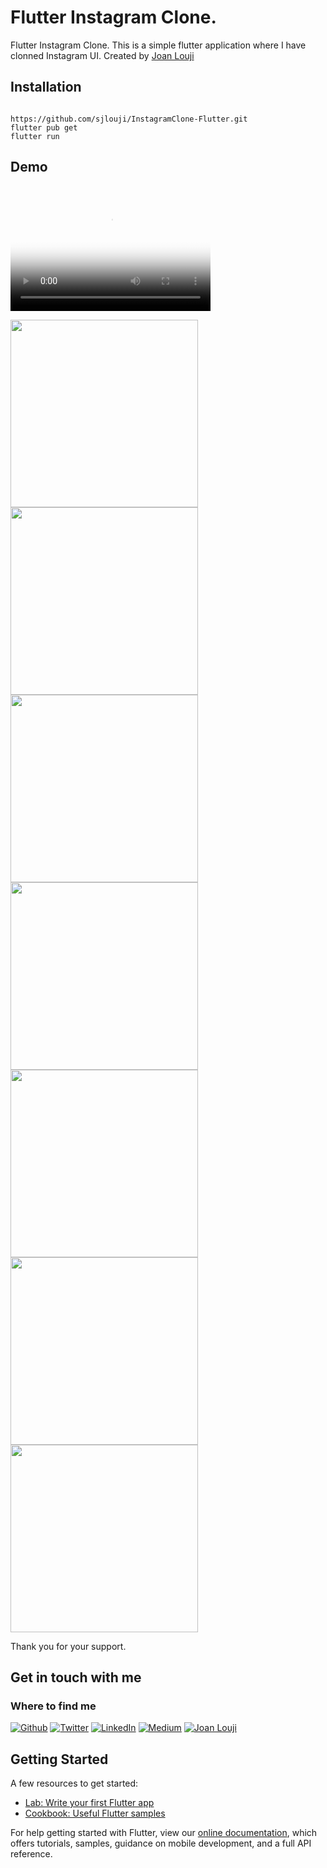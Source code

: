 # Flutter Instagram Clone. 

Flutter Instagram Clone. 
This is a simple flutter application where I have clonned Instagram UI.
Created by [Joan Louji](https://joanlouji.web.app/)

## Installation

``` 

https://github.com/sjlouji/InstagramClone-Flutter.git
flutter pub get
flutter run 

```


## Demo

<video src="FacebookClone.mov" poster="poster.jpg" width="320" height="200" controls preload></video>

<img src="InstagramClone7.png" height="300em" /> <br>
<img src="InstagramClone1.png" height="300em" /> <br>
<img src="InstagramClone2.png" height="300em" /> <br>
<img src="InstagramClone3.png" height="300em" /> <br>
<img src="InstagramClone4.png" height="300em" /> <br>
<img src="InstagramClone5.png" height="300em" /> <br>
<img src="InstagramClone6.png" height="300em" /> <br>

Thank you for your support. 

## Get in touch with me

<h3>Where to find me</h3>
<p><a href="https://github.com/sjlouji" target="_blank"><img alt="Github" src="https://img.shields.io/badge/GitHub-%2312100E.svg?&style=for-the-badge&logo=Github&logoColor=white" /></a> <a href="https://twitter.com/Joanlouji" target="_blank"><img alt="Twitter" src="https://img.shields.io/badge/twitter-%231DA1F2.svg?&style=for-the-badge&logo=twitter&logoColor=white" /></a> <a href="https://www.linkedin.com/in/sjlouji" target="_blank"><img alt="LinkedIn" src="https://img.shields.io/badge/linkedin-%230077B5.svg?&style=for-the-badge&logo=linkedin&logoColor=white" /></a> <a href="https://medium.com/@sjlouji10" target="_blank"><img alt="Medium" src="https://img.shields.io/badge/medium-%2312100E.svg?&style=for-the-badge&logo=medium&logoColor=white" /></a>
   <a href="https://joanlouji.web.app/" target="_blank"><img alt="Joan Louji" src="https://img.shields.io/badge/JL-Joan%20Louji-yellowgreen?style=for-the-badge&" /></a>
</p>

## Getting Started

A few resources to get started:

- [Lab: Write your first Flutter app](https://flutter.dev/docs/get-started/codelab)
- [Cookbook: Useful Flutter samples](https://flutter.dev/docs/cookbook)

For help getting started with Flutter, view our
[online documentation](https://flutter.dev/docs), which offers tutorials,
samples, guidance on mobile development, and a full API reference.
